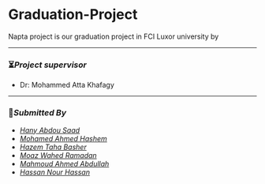 # Graduation-Project
Napta project is our graduation project in FCI Luxor university by
_______________
### :hourglass_flowing_sand:*Project supervisor* 
- Dr: Mohammed Atta Khafagy
_______________
### :dart:*Submitted By*
- [*Hany Abdou Saad*](https://github.com/Ereh11)
- [*Mohamed Ahmed Hashem*](https://github.com/M0hammedHashem)
- [*Hazem Taha Basher*](https://github.com/hazemtaahaa)
- [*Moaz Wahed Ramadan*](https://github.com/MWK-MeZo)
- [*Mahmoud Ahmed Abdullah*](https://github.com/Luki-27)
- [*Hassan Nour Hassan*](https://github.com/HassanNour9)
